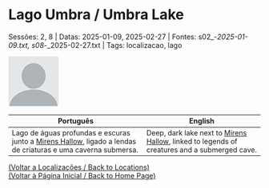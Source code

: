 
# Lago Umbra / Umbra Lake

Sessões: 2, 8 | Datas: 2025-01-09, 2025-02-27 | Fontes: s02_-_2025-01-09.txt, s08_-_2025-02-27.txt | Tags: localizacao, lago

![Lago Umbra](blank.png)

| Português | English |
|-----------|---------|
| Lago de águas profundas e escuras junto a [Mirens Hallow](mirens_hallow.md), ligado a lendas de criaturas e uma caverna submersa. | Deep, dark lake next to [Mirens Hallow](mirens_hallow.md), linked to legends of creatures and a submerged cave. |

[(Voltar a Localizações / Back to Locations)](localizacoes.md)  
[(Voltar à Página Inicial / Back to Home Page)](../../home.md)


























